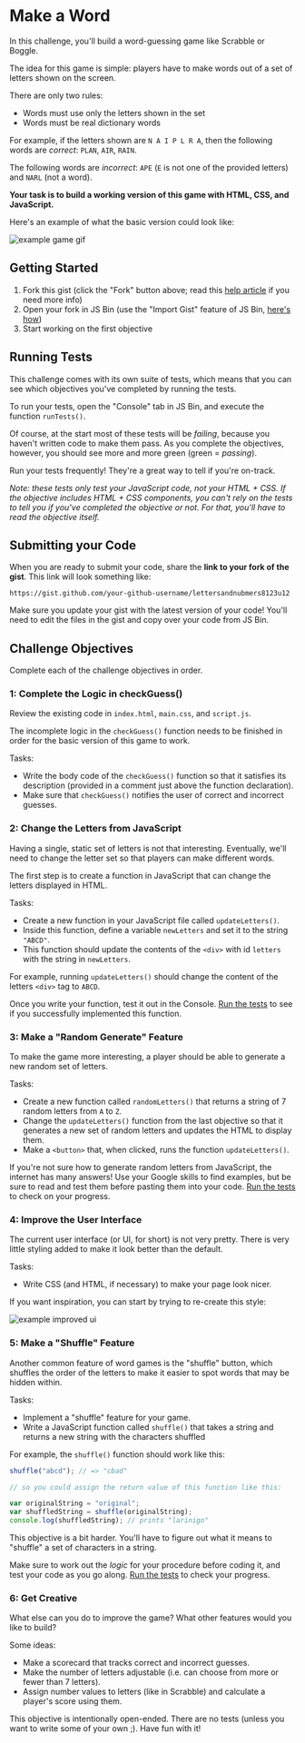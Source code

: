 # Make a Word

In this challenge, you'll build a word-guessing game like Scrabble or Boggle.

The idea for this game is simple: players have to make words out of a set of letters shown on the screen.

There are only two rules:

- Words must use only the letters shown in the set
- Words must be real dictionary words

For example, if the letters shown are `N A I P L R A`, then the following words are _correct_: `PLAN`, `AIR`, `RAIN`.

The following words are _incorrect_: `APE` (`E` is not one of the provided letters) and `NARL` (not a word).

**Your task is to build a working version of this game with HTML, CSS, and JavaScript.**

Here's an example of what the basic version could look like:

![example game gif](http://f.cl.ly/items/2i0g3p1z0q360c0h2m0G/make-word.gif)

## Getting Started

1. Fork this gist (click the "Fork" button above; read this [help article](https://help.github.com/articles/forking-and-cloning-gists/) if you need more info)
1. Open your fork in JS Bin (use the "Import Gist" feature of JS Bin, [here's how](https://jsbin.com/help/import-gists))
1. Start working on the first objective

## Running Tests

This challenge comes with its own suite of tests, which means that you can see which objectives you've completed by running the tests.

To run your tests, open the "Console" tab in JS Bin, and execute the function `runTests()`.

Of course, at the start most of these tests will be _failing_, because you haven't written code to make them pass. As you complete the objectives, however, you should see more and more green (green = _passing_).

Run your tests frequently! They're a great way to tell if you're on-track.

_Note: these tests only test your JavaScript code, not your HTML + CSS. If the objective includes HTML + CSS components, you can't rely on the tests to tell you if you've completed the objective or not. For that, you'll have to read the objective itself._

## Submitting your Code

When you are ready to submit your code, share the **link to your fork of the gist**. This link will look something like:

```
https://gist.github.com/your-github-username/lettersandnubmers8123u12
```

Make sure you update your gist with the latest version of your code! You'll need to edit the files in the gist and copy over your code from JS Bin.

## Challenge Objectives

Complete each of the challenge objectives in order.

### 1: Complete the Logic in checkGuess()

Review the existing code in `index.html`, `main.css`, and `script.js`.

The incomplete logic in the `checkGuess()` function needs to be finished in order for the basic version of this game to work.

Tasks:

- Write the body code of the `checkGuess()` function so that it satisfies its description (provided in a comment just above the function declaration).
- Make sure that `checkGuess()` notifies the user of correct and incorrect guesses.

### 2: Change the Letters from JavaScript

Having a single, static set of letters is not that interesting. Eventually, we'll need to change the letter set so that players can make different words.

The first step is to create a function in JavaScript that can change the letters displayed in HTML.

Tasks:

- Create a new function in your JavaScript file called `updateLetters()`.
- Inside this function, define a variable `newLetters` and set it to the string `"ABCD"`.
- This function should update the contents of the `<div>` with id `letters` with the string in `newLetters`.

For example, running `updateLetters()` should change the content of the letters `<div>` tag to `ABCD`.

Once you write your function, test it out in the Console. [Run the tests](#running-tests) to see if you successfully implemented this function.

### 3: Make a "Random Generate" Feature

To make the game more interesting, a player should be able to generate a new random set of letters.

Tasks:

- Create a new function called `randomLetters()` that returns a string of 7 random letters from `A` to `Z`.
- Change the `updateLetters()` function from the last objective so that it generates a new set of random letters and updates the HTML to display them.
- Make a `<button>` that, when clicked, runs the function `updateLetters()`.

If you're not sure how to generate random letters from JavaScript, the internet has many answers! Use your Google skills to find examples, but be sure to read and test them before pasting them into your code. [Run the tests](#running-tests) to check on your progress.

### 4: Improve the User Interface

The current user interface (or UI, for short) is not very pretty. There is very little styling added to make it look better than the default.

Tasks:

- Write CSS (and HTML, if necessary) to make your page look nicer.

If you want inspiration, you can start by trying to re-create this style:

![example improved ui](http://f.cl.ly/items/173J1T413r0o3c1e3028/example-improved-ui.png)

### 5: Make a "Shuffle" Feature

Another common feature of word games is the "shuffle" button, which shuffles the order of the letters to make it easier to spot words that may be hidden within.

Tasks:

- Implement a "shuffle" feature for your game.
- Write a JavaScript function called `shuffle()` that takes a string and returns a new string with the characters shuffled

For example, the `shuffle()` function should work like this:

```javascript
shuffle("abcd"); // => "cbad"

// so you could assign the return value of this function like this:

var originalString = "original";
var shuffledString = shuffle(originalString);
console.log(shuffledString); // prints "larinigo"
```

This objective is a bit harder. You'll have to figure out what it means to "shuffle" a set of characters in a string.

Make sure to work out the _logic_ for your procedure before coding it, and test your code as you go along. [Run the tests](#running-tests) to check your progress.

### 6: Get Creative

What else can you do to improve the game? What other features would you like to build?

Some ideas:

- Make a scorecard that tracks correct and incorrect guesses.
- Make the number of letters adjustable (i.e. can choose from more or fewer than 7 letters).
- Assign number values to letters (like in Scrabble) and calculate a player's score using them.

This objective is intentionally open-ended. There are no tests (unless you want to write some of your own ;). Have fun with it!
